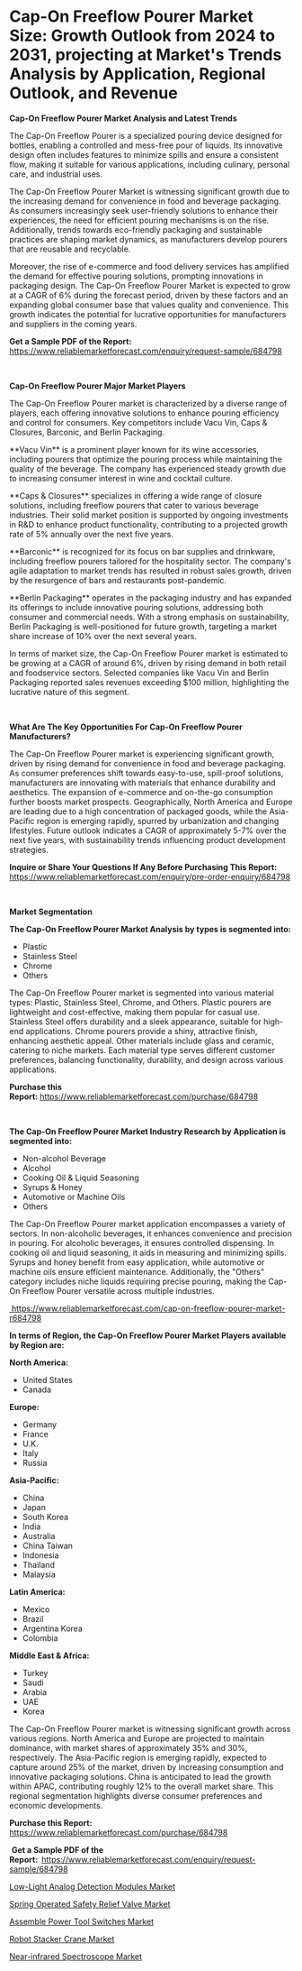 <p><h1>Cap-On Freeflow Pourer Market Size: Growth Outlook from 2024 to 2031, projecting at Market's Trends Analysis by Application, Regional Outlook, and Revenue</h1></p><p><strong>Cap-On Freeflow Pourer Market Analysis and Latest Trends</strong></p>
<p><p>The Cap-On Freeflow Pourer is a specialized pouring device designed for bottles, enabling a controlled and mess-free pour of liquids. Its innovative design often includes features to minimize spills and ensure a consistent flow, making it suitable for various applications, including culinary, personal care, and industrial uses. </p><p>The Cap-On Freeflow Pourer Market is witnessing significant growth due to the increasing demand for convenience in food and beverage packaging. As consumers increasingly seek user-friendly solutions to enhance their experiences, the need for efficient pouring mechanisms is on the rise. Additionally, trends towards eco-friendly packaging and sustainable practices are shaping market dynamics, as manufacturers develop pourers that are reusable and recyclable.</p><p>Moreover, the rise of e-commerce and food delivery services has amplified the demand for effective pouring solutions, prompting innovations in packaging design. The Cap-On Freeflow Pourer Market is expected to grow at a CAGR of 6% during the forecast period, driven by these factors and an expanding global consumer base that values quality and convenience. This growth indicates the potential for lucrative opportunities for manufacturers and suppliers in the coming years.</p></p>
<p><strong>Get a Sample PDF of the Report:&nbsp;</strong> <a href="https://www.reliablemarketforecast.com/enquiry/request-sample/684798?utm_campaign=1141&utm_medium=2&utm_source=Github&utm_content=ia&utm_term=30102024&utm_id=cap-on-freeflow-pourer">https://www.reliablemarketforecast.com/enquiry/request-sample/684798</a></p>
<p>&nbsp;</p>
<p><strong>Cap-On Freeflow Pourer Major Market Players</strong></p>
<p><p>The Cap-On Freeflow Pourer market is characterized by a diverse range of players, each offering innovative solutions to enhance pouring efficiency and control for consumers. Key competitors include Vacu Vin, Caps & Closures, Barconic, and Berlin Packaging. </p><p>**Vacu Vin** is a prominent player known for its wine accessories, including pourers that optimize the pouring process while maintaining the quality of the beverage. The company has experienced steady growth due to increasing consumer interest in wine and cocktail culture. </p><p>**Caps & Closures** specializes in offering a wide range of closure solutions, including freeflow pourers that cater to various beverage industries. Their solid market position is supported by ongoing investments in R&D to enhance product functionality, contributing to a projected growth rate of 5% annually over the next five years. </p><p>**Barconic** is recognized for its focus on bar supplies and drinkware, including freeflow pourers tailored for the hospitality sector. The company's agile adaptation to market trends has resulted in robust sales growth, driven by the resurgence of bars and restaurants post-pandemic. </p><p>**Berlin Packaging** operates in the packaging industry and has expanded its offerings to include innovative pouring solutions, addressing both consumer and commercial needs. With a strong emphasis on sustainability, Berlin Packaging is well-positioned for future growth, targeting a market share increase of 10% over the next several years.</p><p>In terms of market size, the Cap-On Freeflow Pourer market is estimated to be growing at a CAGR of around 6%, driven by rising demand in both retail and foodservice sectors. Selected companies like Vacu Vin and Berlin Packaging reported sales revenues exceeding $100 million, highlighting the lucrative nature of this segment.</p></p>
<p>&nbsp;</p>
<p><strong>What Are The Key Opportunities For Cap-On Freeflow Pourer Manufacturers?</strong></p>
<p><p>The Cap-On Freeflow Pourer market is experiencing significant growth, driven by rising demand for convenience in food and beverage packaging. As consumer preferences shift towards easy-to-use, spill-proof solutions, manufacturers are innovating with materials that enhance durability and aesthetics. The expansion of e-commerce and on-the-go consumption further boosts market prospects. Geographically, North America and Europe are leading due to a high concentration of packaged goods, while the Asia-Pacific region is emerging rapidly, spurred by urbanization and changing lifestyles. Future outlook indicates a CAGR of approximately 5-7% over the next five years, with sustainability trends influencing product development strategies.</p></p>
<p><strong>Inquire or Share Your Questions If Any Before Purchasing This Report:</strong> <a href="https://www.reliablemarketforecast.com/enquiry/pre-order-enquiry/684798?utm_campaign=1141&utm_medium=2&utm_source=Github&utm_content=ia&utm_term=30102024&utm_id=cap-on-freeflow-pourer">https://www.reliablemarketforecast.com/enquiry/pre-order-enquiry/684798</a></p>
<p>&nbsp;</p>
<p><strong>Market Segmentation</strong></p>
<p><strong>The Cap-On Freeflow Pourer Market Analysis by types is segmented into:</strong></p>
<p><ul><li>Plastic</li><li>Stainless Steel</li><li>Chrome</li><li>Others</li></ul></p>
<p><p>The Cap-On Freeflow Pourer market is segmented into various material types: Plastic, Stainless Steel, Chrome, and Others. Plastic pourers are lightweight and cost-effective, making them popular for casual use. Stainless Steel offers durability and a sleek appearance, suitable for high-end applications. Chrome pourers provide a shiny, attractive finish, enhancing aesthetic appeal. Other materials include glass and ceramic, catering to niche markets. Each material type serves different customer preferences, balancing functionality, durability, and design across various applications.</p></p>
<p><strong>Purchase this Report:&nbsp;</strong><a href="https://www.reliablemarketforecast.com/purchase/684798?utm_campaign=1141&utm_medium=2&utm_source=Github&utm_content=ia&utm_term=30102024&utm_id=cap-on-freeflow-pourer">https://www.reliablemarketforecast.com/purchase/684798</a></p>
<p>&nbsp;</p>
<p><strong>The Cap-On Freeflow Pourer Market Industry Research by Application is segmented into:</strong></p>
<p><ul><li>Non-alcohol Beverage</li><li>Alcohol</li><li>Cooking Oil & Liquid Seasoning</li><li>Syrups & Honey</li><li>Automotive or Machine Oils</li><li>Others</li></ul></p>
<p><p>The Cap-On Freeflow Pourer market application encompasses a variety of sectors. In non-alcoholic beverages, it enhances convenience and precision in pouring. For alcoholic beverages, it ensures controlled dispensing. In cooking oil and liquid seasoning, it aids in measuring and minimizing spills. Syrups and honey benefit from easy application, while automotive or machine oils ensure efficient maintenance. Additionally, the "Others" category includes niche liquids requiring precise pouring, making the Cap-On Freeflow Pourer versatile across multiple industries.</p></p>
<p><a href="https://www.reliablemarketforecast.com/cap-on-freeflow-pourer-market-r684798?utm_campaign=1141&utm_medium=2&utm_source=Github&utm_content=ia&utm_term=30102024&utm_id=cap-on-freeflow-pourer">&nbsp;https://www.reliablemarketforecast.com/cap-on-freeflow-pourer-market-r684798</a></p>
<p><strong>In terms of Region, the Cap-On Freeflow Pourer Market Players available by Region are:</strong></p>
<p>
    <p> <strong> North America: </strong>
        <ul>
            <li>United States</li>
            <li>Canada</li>
        </ul>
        </p> 
    <p> <strong> Europe: </strong>
        <ul>
            <li>Germany</li>
            <li>France</li>
            <li>U.K.</li>
            <li>Italy</li>
            <li>Russia</li>
        </ul>
        </p> 
    <p> <strong> Asia-Pacific: </strong>
        <ul>
            <li>China</li>
            <li>Japan</li>
            <li>South Korea</li>
            <li>India</li>
            <li>Australia</li>
            <li>China Taiwan</li>
            <li>Indonesia</li>
            <li>Thailand</li>
            <li>Malaysia</li>
        </ul>
        </p> 
    <p> <strong> Latin America: </strong>
        <ul>
            <li>Mexico</li>
            <li>Brazil</li>
            <li>Argentina Korea</li>
            <li>Colombia</li>
        </ul>
        </p> 
    <p> <strong> Middle East & Africa: </strong>
        <ul>
            <li>Turkey</li>
            <li>Saudi</li>
            <li>Arabia</li>
            <li>UAE</li>
            <li>Korea</li>
        </ul>
    </p>
    </p>
<p><p>The Cap-On Freeflow Pourer market is witnessing significant growth across various regions. North America and Europe are projected to maintain dominance, with market shares of approximately 35% and 30%, respectively. The Asia-Pacific region is emerging rapidly, expected to capture around 25% of the market, driven by increasing consumption and innovative packaging solutions. China is anticipated to lead the growth within APAC, contributing roughly 12% to the overall market share. This regional segmentation highlights diverse consumer preferences and economic developments.</p></p>
<p><strong>Purchase this Report: </strong><a href="https://www.reliablemarketforecast.com/purchase/684798?utm_campaign=1141&utm_medium=2&utm_source=Github&utm_content=ia&utm_term=30102024&utm_id=cap-on-freeflow-pourer">https://www.reliablemarketforecast.com/purchase/684798</a></p>
<p>&nbsp;<strong>Get a Sample PDF of the Report:&nbsp;&nbsp;</strong><a href="https://www.reliablemarketforecast.com/enquiry/request-sample/684798?utm_campaign=1141&utm_medium=2&utm_source=Github&utm_content=ia&utm_term=30102024&utm_id=cap-on-freeflow-pourer">https://www.reliablemarketforecast.com/enquiry/request-sample/684798</a></p>
<p><strong></strong></p>
<p><p><a href="https://github.com/anitrabixvburgie/Market-Research-Report-List-1/blob/main/low-light-analog-detection-modules-market.md?utm_campaign=1141&utm_medium=2&utm_source=Github&utm_content=ia&utm_term=30102024&utm_id=cap-on-freeflow-pourer">Low-Light Analog Detection Modules Market</a></p><p><a href="https://www.linkedin.com/pulse/global-spring-operated-safety-relief-valve-market-focus-application-lbmwf?utm_campaign=1141&utm_medium=2&utm_source=Github&utm_content=ia&utm_term=30102024&utm_id=cap-on-freeflow-pourer">Spring Operated Safety Relief Valve Market</a></p><p><a href="https://www.linkedin.com/pulse/unlocking-growth-potential-strategic-analysis-assemble-power-8r4me?utm_campaign=1141&utm_medium=2&utm_source=Github&utm_content=ia&utm_term=30102024&utm_id=cap-on-freeflow-pourer">Assemble Power Tool Switches Market</a></p><p><a href="https://issuu.com/reportprime-2/docs/robot-stacker-crane-market-size-203_755866802adcc1?utm_campaign=1141&utm_medium=2&utm_source=Github&utm_content=ia&utm_term=30102024&utm_id=cap-on-freeflow-pourer">Robot Stacker Crane Market</a></p><p><a href="https://issuu.com/reportprime-2/docs/near-infrared-spectroscope-market-s_9b703f425bfee4?utm_campaign=1141&utm_medium=2&utm_source=Github&utm_content=ia&utm_term=30102024&utm_id=cap-on-freeflow-pourer">Near-infrared Spectroscope Market</a></p></p>